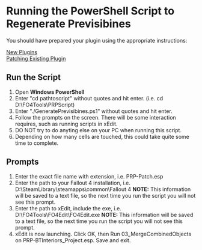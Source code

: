 # Running the PowerShell Script to Regenerate Previsibines

You should have prepared your plugin using the appropriate instructions:

[New Plugins](https://github.com/Aurelianis/PRPPatchingScript/blob/main/MANUAL-NewPlugin.md)<br>
[Patching Existing Plugin](https://github.com/Aurelianis/PRPPatchingScript/blob/main/MANUAL-PatchingPlugins.md)

## Run the Script

1) Open <b>Windows PowerShell</b>
2) Enter "cd pathtoscript" without quotes and hit enter. (i.e. cd D:\FO4Tools\PRPScript)
3) Enter "./GeneratePrevisibines.ps1" without quotes and hit enter.
4) Follow the prompts on the screen. There will be some interaction requires, such as running scripts in xEdit.
5) DO NOT try to do anyting else on your PC when running this script. 
6) Depending on how many cells are touched, this could take quite some time to complete.

## Prompts

1) Enter the exact file name with extension, i.e. PRP-Patch.esp
2) Enter the path to your Fallout 4 installation, i.e. D:\SteamLibrary\steamapps\common\Fallout 4 <b>NOTE:</b> This information will be saved to a text file, so the next time you run the script you will not see this prompt.
3) Enter the path to xEdit, include the exe, i.e. D:\FO4Tools\FO4Edit\FO4Edit.exe <b>NOTE:</b> This information will be saved to a text file, so the next time you run the script you will not see this prompt.
4) xEdit is now launching. Click OK, then Run 03_MergeCombinedObjects on PRP-BTInteriors_Project.esp. Save and exit.
